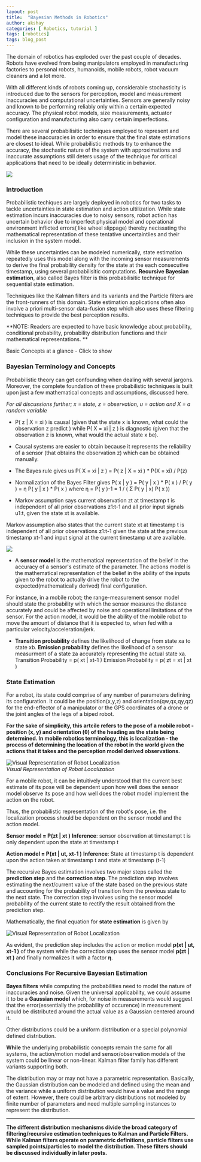 ```yaml
---
layout: post
title:  "Bayesian Methods in Robotics"
author: akshay
categories: [ Robotics, tutorial ]
tags: [robotics]
tags: blog_post
---
```

The domain of robotics has exploded over the past couple of decades. Robots have evolved from being manipulators employed in manufacturing factories to personal robots, humanoids, mobile robots, robot vacuum cleaners and a lot more. 

With all different kinds of robots coming up, considerable stochasticity is introduced due to the sensors for perception, model and measurement inaccuracies and computational uncertainties. Sensors are generally noisy and known to be performing reliably only within a certain expected accuracy. The physical robot models, size measurements, actuator configuration and manufacturing also carry certain imperfections. 

There are several probabilisitic techniques employed to represent and model these inaccuracies in order to ensure that the final state estimations are closest to ideal. While probabilistic methods try to enhance the accuracy, the stochastic nature of the system with approximations and inaccurate assumptions still deters usage of the technique for critical applications that need to be ideally deterministic in behavior. 

![]({{site.baseurl}}/assets/images/bayesian/overview.jpg ) 

### Introduction

Probabilistic techiques are largely deployed in robotics for two tasks to tackle uncertainties in state estimation and action ultilization. While state estimation incurs inaccuracies due to noisy sensors, robot action has uncertain behavior due to imperfect physical model and operational environment inflicted errors( like wheel slippage) thereby necissating the mathematical representation of these tentative uncertaintiies and their inclusion in the system model. 

While these uncertainties can be modeled numerically, state estimation repeatedly uses this model along with the incoming sensor measurements to derive the final probability density for the state at the each consecutive timestamp, using several probabilisitic computations. **Recursive Bayesian estimation**, also called Bayes filter is this probabilisitic technique for sequential state estimation. 

Techniques like the Kalman filters and its variants and the Particle filters are the front-runners of this domain. State estimation applications often also involve a priori multi-sensor data-fusion step which also uses these filtering techniques to provide the best perception results. 

**NOTE: Readers are expected to have basic knowledge about probability, conditional probability, probability distribution functions and their mathematical representations. **

Basic Concepts at a glance - Click to show

### Bayesian Terminology and Concepts

Probabilistic theory can get confounding when dealing with several jargons. Moreover, the complete foundation of these probabilistic techniques is built upon just a few mathematical concepts and assumptions, discussed here. 

_For all discussions further; x = state, z = observation, u = action and X = a random variable_

* P( z | X = xi ) is causal (given that the state x is known, what could the observation z predict ) while P( X = xi | z ) is diagnostic (given that the observation z is known, what would the actual state x be). 

* Causal systems are easier to obtain because it represents the reliability of a sensor (that obtains the observation z) which can be obtained manually. 

* The Bayes rule gives us 
P( X = xi | z ) = P( z | X = xi ) * P(X = xi) / P(z)

* Normalization of the Bayes Filter gives
P( x | y ) = P( y | x ) * P( x ) / P( y ) = η P( y | x ) * P( x ) 
where η = P( y )-1 = 1 / ( Σ P( y | x) P( x ))

* Markov assumption says current observation zt at timestamp t is independent of all prior observations z1:t-1 and all prior input signals u1:t, given the state xt is available.

Markov assumption also states that the current state xt at timestamp t is independent of all prior observations z1:t-1 given the state at the previous timestamp xt-1 and input signal at the current timestamp ut are available. 

![]({{site.baseurl}}/assets/images/bayesian/markov_model.png )

* A **sensor model** is the mathematical representation of the belief in the accuracy of a sensor's estimate of the parameter. The actions model is the mathematical representation of the belief in the ability of the inputs given to the robot to actually drive the robot to the expected(mathematically derived) final configuration. 

For instance, in a mobile robot; the range-measurement sensor model should state the probability with which the sensor measures the distance accurately and could be affected by noise and operational limitations of the sensor. For the action model, it would be the ability of the mobile robot to move the amount of distance that it is expected to, when fed with a particular velocity/acceleration/jerk.

* **Transition probability** defines the likelihood of change from state xa to state xb. **Emission probability** defines the likelihood of a sensor measurment of a state za accurately representing the actual state xa. 
Transition Probability = p( xt | xt-1 ) 
Emission Probability = p( zt = xt | xt )

### State Estimation

For a robot, its state could comprise of any number of parameters defining its configuration. It could be the position(x,y,z) and orientation(qw,qx,qy,qz) for the end-effector of a manipulator or the GPS coordinates of a drone or the joint angles of the legs of a biped robot. 

**For the sake of simplicity, this artcile refers to the pose of a mobile robot - position (x, y) and orientation (θ) of the heading as the state being determined. In mobile robotics terminology, this is localization - the process of determining the location of the robot in the world given the actions that it takes and the perception model derived observations.**

![Visual Representation of Robot Localization]({{site.baseurl}}/assets/images/bayesian/localization.png ) <br> *Visual Representation of Robot Localization*

For a mobile robot, it can be intuitively understood that the current best estimate of its pose will be dependent upon how well does the sensor model observe its pose and how well does the robot model implement the action on the robot. 

Thus, the probabilistic representation of the robot's pose, i.e. the localization process should be dependent on the sensor model and the action model.

**Sensor model = P(zt | xt )** 
**Inference**: sensor observation at timestampt t is only dependent upon the state at timestamp t 

**Action model = P(xt | ut, xt-1 )** 
**Inference**: State at timestamp t is dependent upon the action taken at timestamp t and state at timestamp (t-1)

The recursive Bayes estimation involves two major steps called the **prediction step** and the **correction step**. The prediction step involves estimating the next/current value of the state based on the previous state and accounting for the probability of transition from the previous state to the next state. The correction step involves using the sensor model probability of the current state to rectify the result obtained from the prediction step. 

Mathematically, the final equation for **state estimation** is given by

![Visual Representation of Robot Localization]({{site.baseurl}}/assets/images/bayesian/final.png ) 

As evident, the prediction step includes the action or motion model **p(xt | ut, xt-1 )** of the system while the correction step uses the sensor model **p(zt | xt )** and finally normalizes it with a factor **η**.


### Conclusions For Recursive Bayesian Estimation

**Bayes filters** while computing the probabilities need to model the nature of inaccuracies and noise. Given the universal applicability, we could assume it to be a **Gaussian model** which, for noise in measurements would suggest that the error(essentially the probability of occurence) in measurement would be distributed around the actual value as a Gaussian centered around it. 

Other distributions could be a uniform distribution or a special polynomial defined distribution.


**While** the underlying probabilistic concepts remain the same for all systems, the action/motion model and sensor/observation models of the system could be linear or non-linear. Kalman filter family has different variants supporting both.


The distribution may or may not have a parametric representation. Basically, the Gaussian distribution can be modeled and defined using the mean and the variance while a uniform distribution would have a value and the range of extent. However, there could be arbitrary distributions not modeled by finite number of parameters and need multiple sampling instances to represent the distribution.

<hr>

**The different distribution mechanisms divide the broad category of filtering/recursive estimation techniques to Kalman and Particle Filters. While Kalman filters operate on parametric definitions, particle filters use sampled points/particles to model the distribution. These filters should be discussed individually in later posts.**
